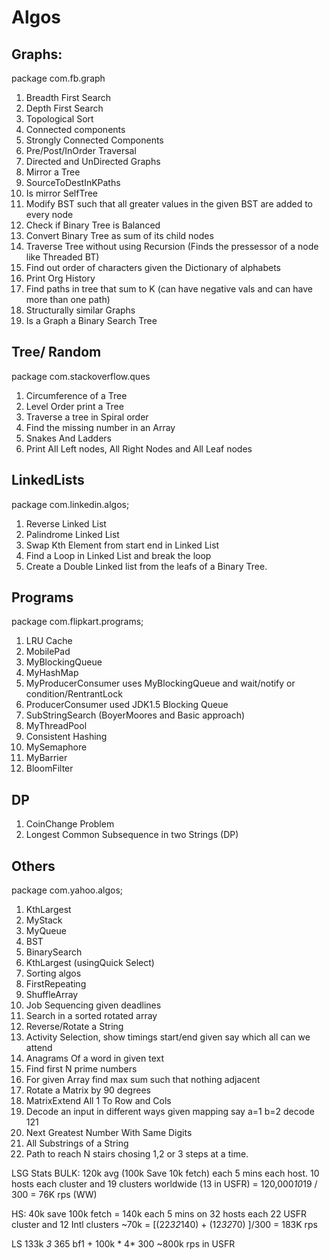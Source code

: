 # Algos #   
## Graphs: ##
package com.fb.graph 

1. Breadth First Search
1. Depth First Search
1. Topological Sort
1. Connected components
1. Strongly Connected Components
1. Pre/Post/InOrder Traversal
1. Directed and UnDirected Graphs
1. Mirror a Tree
1. SourceToDestInKPaths
1. Is mirror SelfTree      
1. Modify BST such that all greater values in the given BST are added to every node
1. Check if Binary Tree is Balanced
1. Convert Binary Tree as sum of its child nodes
1. Traverse Tree without using Recursion (Finds the pressessor of a node like Threaded BT)
1. Find out order of characters given the Dictionary of alphabets
1. Print Org History
1. Find paths in tree that sum to K (can have negative vals and can have more than one path)
1. Structurally similar Graphs
1. Is a Graph a Binary Search Tree


## Tree/ Random ##  
package com.stackoverflow.ques

1. Circumference of a Tree
1. Level Order print a Tree
1. Traverse a tree in Spiral order
1. Find the missing number in an Array
1. Snakes And Ladders
1. Print All Left nodes, All Right Nodes and All Leaf nodes

## LinkedLists ##  
package com.linkedin.algos;   

1. Reverse Linked List
1. Palindrome Linked List
1. Swap Kth Element from start end in Linked List
1. Find a Loop in Linked List and break the loop      
1. Create a Double Linked list from the leafs of a Binary Tree.

## Programs ##
package com.flipkart.programs;   

1. LRU Cache
1. MobilePad
1. MyBlockingQueue
1. MyHashMap
1. MyProducerConsumer uses MyBlockingQueue and wait/notify or condition/RentrantLock
1. ProducerConsumer used JDK1.5 Blocking Queue
1. SubStringSearch (BoyerMoores and Basic approach)       
1. MyThreadPool
1. Consistent Hashing
1. MySemaphore
1. MyBarrier
1. BloomFilter


## DP ##
1. CoinChange Problem      
1. Longest Common Subsequence in two Strings (DP)

## Others  ##
package com.yahoo.algos;   

1. KthLargest
1. MyStack
1. MyQueue
1. BST
1. BinarySearch
1. KthLargest (usingQuick Select)
1. Sorting algos
1. FirstRepeating
1. ShuffleArray
1. Job Sequencing given deadlines
1. Search in a sorted rotated array
1. Reverse/Rotate a String
1. Activity Selection, show timings start/end given say which all can we attend
1. Anagrams Of a word in given text
1. Find first N prime numbers
1. For given Array find max sum such that nothing adjacent
1. Rotate a Matrix by 90 degrees
1. MatrixExtend All 1 To Row and Cols
1. Decode an input in different ways given mapping say a=1 b=2 decode 121
1. Next Greatest Number With Same Digits
1. All Substrings of a String
1. Path to reach N stairs chosing 1,2 or 3 steps at a time.

LSG Stats
BULK:
120k avg (100k Save 10k fetch) each 5 mins each host. 10 hosts each cluster and 19 clusters worldwide (13 in USFR)
= 120,000*10*19 / 300 = 76K rps (WW)

HS: 
40k save 100k fetch = 140k each 5 mins on 32 hosts each 22 USFR cluster and 12 Intl clusters ~70k
= [(22*32*140) + (12*32*70) ]/300 = 183K rps

LS
133k *3* 365 bf1 + 100k * 4* 300
~800k rps in USFR
